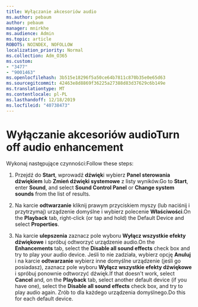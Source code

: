 ```yaml
---
title: Wyłączanie akcesoriów audio
ms.author: pebaum
author: pebaum
manager: mnirkhe
ms.audience: Admin
ms.topic: article
ROBOTS: NOINDEX, NOFOLLOW
localization_priority: Normal
ms.collection: Adm_O365
ms.custom:
- "3477"
- "9001463"
ms.openlocfilehash: 3b515e18296f5a50ce64b7811c870b35e0e65d63
ms.sourcegitcommit: 42463e8d8869f36225a27388d83d37629c6b149e
ms.translationtype: MT
ms.contentlocale: pl-PL
ms.lasthandoff: 12/18/2019
ms.locfileid: "40738473"
---
```

# <a name="turn-off-audio-enhancement"></a><span data-ttu-id="51376-102">Wyłączanie akcesoriów audio</span><span class="sxs-lookup"><span data-stu-id="51376-102">Turn off audio enhancement</span></span>

<span data-ttu-id="51376-103">Wykonaj następujące czynności:</span><span class="sxs-lookup"><span data-stu-id="51376-103">Follow these steps:</span></span>

1. <span data-ttu-id="51376-104">Przejdź do **Start**, wprowadź **dźwięk**i wybierz **Panel sterowania dźwiękiem** lub **Zmień dźwięki systemowe** z listy wyników.</span><span class="sxs-lookup"><span data-stu-id="51376-104">Go to **Start**, enter **Sound**, and select **Sound Control Panel** or **Change system sounds** from the list of results.</span></span>

2. <span data-ttu-id="51376-105">Na karcie **odtwarzanie** kliknij prawym przyciskiem myszy (lub naciśnij i przytrzymaj) urządzenie domyślne i wybierz polecenie **Właściwości**.</span><span class="sxs-lookup"><span data-stu-id="51376-105">On the **Playback** tab, right-click (or tap and hold) the Default Device and select **Properties**.</span></span>

3. <span data-ttu-id="51376-106">Na karcie **ulepszenia** zaznacz pole wyboru **Wyłącz wszystkie efekty dźwiękowe** i spróbuj odtworzyć urządzenie audio.</span><span class="sxs-lookup"><span data-stu-id="51376-106">On the **Enhancements** tab, select the **Disable all sound effects** check box and try to play your audio device.</span></span> <span data-ttu-id="51376-107">Jeśli to nie zadziała, wybierz opcję **Anuluj** i na karcie **odtwarzanie** wybierz inne domyślne urządzenie (jeśli go posiadasz), zaznacz pole wyboru **Wyłącz wszystkie efekty dźwiękowe** i spróbuj ponownie odtworzyć dźwięk.</span><span class="sxs-lookup"><span data-stu-id="51376-107">If that doesn't work, select **Cancel** and, on the **Playback** tab, select another default device (if you have one), select the **Disable all sound effects** check box, and try to play audio again.</span></span> <span data-ttu-id="51376-108">Zrób to dla każdego urządzenia domyślnego.</span><span class="sxs-lookup"><span data-stu-id="51376-108">Do this for each default device.</span></span>
